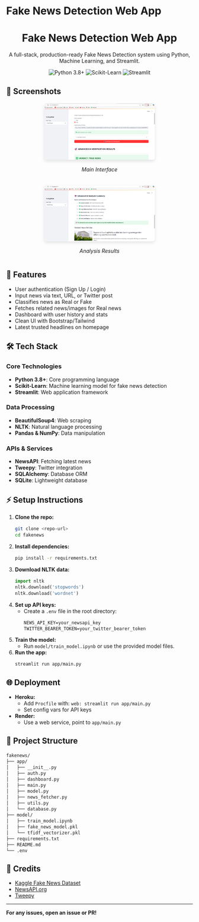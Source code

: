 # Fake News Detection Web App

<div align="center">
  <h1>Fake News Detection Web App</h1>
  <p>A full-stack, production-ready Fake News Detection system using Python, Machine Learning, and Streamlit.</p>
  
  <div>
    <img src="https://img.shields.io/badge/Python-3.8%2B-blue" alt="Python 3.8+">
    <img src="https://img.shields.io/badge/Scikit--Learn-1.0+-orange" alt="Scikit-Learn">
    <img src="https://img.shields.io/badge/Streamlit-1.22+-FF4B4B" alt="Streamlit">
  </div>
</div>

## 📸 Screenshots

<div align="center">
  <div style="display: flex; justify-content: center; flex-wrap: wrap; gap: 20px; margin: 20px 0;">
    <div style="flex: 1; min-width: 300px; max-width: 45%;">
      <img src="images/pic1.png" alt="Fake News Detector - Main Interface" style="width: 100%; border-radius: 8px; box-shadow: 0 4px 8px rgba(0,0,0,0.1);">
      <p><em>Main Interface</em></p>
    </div>
    <div style="flex: 1; min-width: 300px; max-width: 45%;">
      <img src="images/pic2.png" alt="Fake News Detector - Analysis Results" style="width: 100%; border-radius: 8px; box-shadow: 0 4px 8px rgba(0,0,0,0.1);">
      <p><em>Analysis Results</em></p>
    </div>
  </div>
</div>

## 🚀 Features
- User authentication (Sign Up / Login)
- Input news via text, URL, or Twitter post
- Classifies news as Real or Fake
- Fetches related news/images for Real news
- Dashboard with user history and stats
- Clean UI with Bootstrap/Tailwind
- Latest trusted headlines on homepage

## 🛠️ Tech Stack
### Core Technologies
- **Python 3.8+**: Core programming language
- **Scikit-Learn**: Machine learning model for fake news detection
- **Streamlit**: Web application framework

### Data Processing
- **BeautifulSoup4**: Web scraping
- **NLTK**: Natural language processing
- **Pandas & NumPy**: Data manipulation

### APIs & Services
- **NewsAPI**: Fetching latest news
- **Tweepy**: Twitter integration
- **SQLAlchemy**: Database ORM
- **SQLite**: Lightweight database

## ⚡ Setup Instructions
1. **Clone the repo:**
   ```bash
   git clone <repo-url>
   cd fakenews
   ```
2. **Install dependencies:**
   ```bash
   pip install -r requirements.txt
   ```
3. **Download NLTK data:**
   ```python
   import nltk
   nltk.download('stopwords')
   nltk.download('wordnet')
   ```
4. **Set up API keys:**
   - Create a `.env` file in the root directory:
     ```
     NEWS_API_KEY=your_newsapi_key
     TWITTER_BEARER_TOKEN=your_twitter_bearer_token
     ```
5. **Train the model:**
   - Run `model/train_model.ipynb` or use the provided model files.
6. **Run the app:**
   ```bash
   streamlit run app/main.py
   ```

## 🌐 Deployment
- **Heroku:**
  - Add `Procfile` with: `web: streamlit run app/main.py`
  - Set config vars for API keys
- **Render:**
  - Use a web service, point to `app/main.py`

## 📁 Project Structure
```
fakenews/
├── app/
│   ├── __init__.py
│   ├── auth.py
│   ├── dashboard.py
│   ├── main.py
│   ├── model.py
│   ├── news_fetcher.py
│   ├── utils.py
│   └── database.py
├── model/
│   ├── train_model.ipynb
│   ├── fake_news_model.pkl
│   └── tfidf_vectorizer.pkl
├── requirements.txt
├── README.md
└── .env
```

## 🙏 Credits
- [Kaggle Fake News Dataset](https://www.kaggle.com/c/fake-news/data)
- [NewsAPI.org](https://newsapi.org/)
- [Tweepy](https://www.tweepy.org/)

---
**For any issues, open an issue or PR!** 